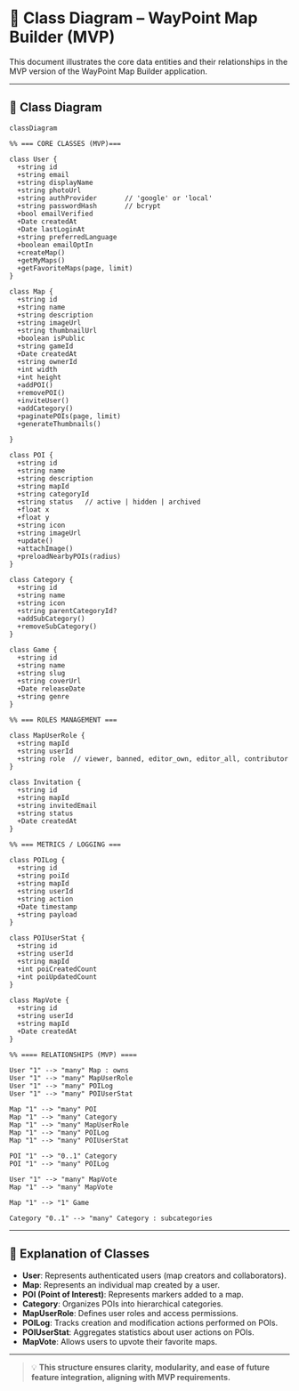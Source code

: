 # 🧩 Class Diagram – WayPoint Map Builder (MVP)

This document illustrates the core data entities and their relationships in the MVP version of the WayPoint Map Builder application.

---

## 🌳 Class Diagram

```mermaid
classDiagram

%% === CORE CLASSES (MVP)===

class User {
  +string id
  +string email
  +string displayName
  +string photoUrl
  +string authProvider       // 'google' or 'local'
  +string passwordHash       // bcrypt
  +bool emailVerified
  +Date createdAt
  +Date lastLoginAt
  +string preferredLanguage
  +boolean emailOptIn
  +createMap()
  +getMyMaps()
  +getFavoriteMaps(page, limit)
}

class Map {
  +string id
  +string name
  +string description
  +string imageUrl
  +string thumbnailUrl
  +boolean isPublic
  +string gameId
  +Date createdAt
  +string ownerId
  +int width
  +int height
  +addPOI()
  +removePOI()
  +inviteUser()
  +addCategory()
  +paginatePOIs(page, limit)
  +generateThumbnails()
  
}

class POI {
  +string id
  +string name
  +string description
  +string mapId
  +string categoryId
  +string status   // active | hidden | archived
  +float x
  +float y
  +string icon
  +string imageUrl
  +update()
  +attachImage()
  +preloadNearbyPOIs(radius)
}

class Category {
  +string id
  +string name
  +string icon
  +string parentCategoryId?
  +addSubCategory()
  +removeSubCategory()
}

class Game {
  +string id
  +string name
  +string slug
  +string coverUrl
  +Date releaseDate
  +string genre
}

%% === ROLES MANAGEMENT ===

class MapUserRole {
  +string mapId
  +string userId
  +string role  // viewer, banned, editor_own, editor_all, contributor
}

class Invitation {
  +string id
  +string mapId
  +string invitedEmail
  +string status
  +Date createdAt
}

%% === METRICS / LOGGING ===

class POILog {
  +string id
  +string poiId
  +string mapId
  +string userId
  +string action
  +Date timestamp
  +string payload
}

class POIUserStat {
  +string id
  +string userId
  +string mapId
  +int poiCreatedCount
  +int poiUpdatedCount
}

class MapVote {
  +string id
  +string userId
  +string mapId
  +Date createdAt
}

%% ==== RELATIONSHIPS (MVP) ====

User "1" --> "many" Map : owns
User "1" --> "many" MapUserRole
User "1" --> "many" POILog
User "1" --> "many" POIUserStat

Map "1" --> "many" POI
Map "1" --> "many" Category
Map "1" --> "many" MapUserRole
Map "1" --> "many" POILog
Map "1" --> "many" POIUserStat

POI "1" --> "0..1" Category
POI "1" --> "many" POILog

User "1" --> "many" MapVote
Map "1" --> "many" MapVote

Map "1" --> "1" Game

Category "0..1" --> "many" Category : subcategories

```

---

## 🔑 Explanation of Classes

- **User**: Represents authenticated users (map creators and collaborators).
- **Map**: Represents an individual map created by a user.
- **POI (Point of Interest)**: Represents markers added to a map.
- **Category**: Organizes POIs into hierarchical categories.
- **MapUserRole**: Defines user roles and access permissions.
- **POILog**: Tracks creation and modification actions performed on POIs.
- **POIUserStat**: Aggregates statistics about user actions on POIs.
- **MapVote**: Allows users to upvote their favorite maps.

---

> 💡 **This structure ensures clarity, modularity, and ease of future feature integration, aligning with MVP requirements.**
